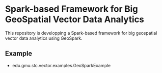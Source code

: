 # Spark-based Framework for Big GeoSpatial Vector Data Analytics

This repository is developping a Spark-based framework for big geospatial vector data analytics 
using GeoSpark.

## Example
 * edu.gmu.stc.vector.examples.GeoSparkExample
